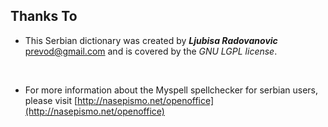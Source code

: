 ## Thanks To

- This Serbian dictionary was created by _**Ljubisa Radovanovic**_ [prevod@gmail.com](prevod@gmail.com) and is covered by the _GNU LGPL license_.

<br/>
 
- For more information about the Myspell spellchecker for serbian users, please visit [http://nasepismo.net/openoffice](http://nasepismo.net/openoffice)